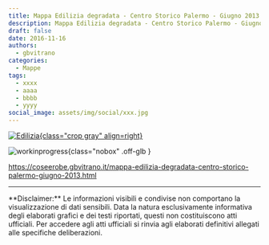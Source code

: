```yaml
---
title: Mappa Edilizia degradata - Centro Storico Palermo - Giugno 2013
description: Mappa Edilizia degradata - Centro Storico Palermo - Giugno 2013
draft: false
date: 2016-11-16
authors:
  - gbvitrano
categories:
  - Mappe
tags:
  - xxxx
  - aaaa
  - bbbb
  - yyyy
social_image: assets/img/social/xxx.jpg
---
```

<style>
.md-typeset code { background-color: #fff0;}  
.md-typeset pre>code { background-color: #fff0;}  
</style>
[![Edilizia](xxx.jpg "Mappa Edilizia degradata - Centro Storico Palermo - Giugno 2013" ){class="crop gray" align=right}](index.md)

![workinprogress](https://coseerobe.it/assets/img/workinprogress.jpg "Work in progress"){class="nobox" .off-glb }
<!-- more -->

https://coseerobe.gbvitrano.it/mappa-edilizia-degradata-centro-storico-palermo-giugno-2013.html

<hr>
**Disclaimer:** Le informazioni visibili e condivise non comportano la visualizzazione di dati sensibili. Data la natura esclusivamente informativa degli elaborati grafici e dei testi riportati, questi non costituiscono atti ufficiali. Per accedere agli atti ufficiali si rinvia agli elaborati definitivi allegati alle specifiche deliberazioni.